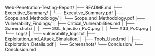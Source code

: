 Web-Penetration-Testing-Report/
├── README.md
├── Executive_Summary/
│   └── Executive_Summary.pdf
├── Scope_and_Methodology/
│   └── Scope_and_Methodology.pdf
├── Vulnerability_Findings/
│   ├── Critical_Vulnerabilities.md
│   ├── Screenshots/
│   │   ├── SQL_Injection_PoC.png
│   │   └── XSS_PoC.png
│   └── Logs/
│       └── vulnerability_logs.txt
├── Exploitation_and_Attack_Simulation/
│   ├── Tools_Used.md
│   ├── Exploitation_Details.pdf
│   └── Screenshots/
└── Conclusion/
    └── Conclusion.md


